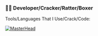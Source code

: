 ### 🖕🏼 Developer/Cracker/Ratter/Boxer

Tools/Languages That I Use/Crack/Code: 

[![MasterHead](https://media.discordapp.net/attachments/1208812344117825576/1209421213194129408/1822px-ISO_C2B2B_Logo.png?ex=65e6dc47&is=65d46747&hm=252b2a5b82bfd3f4bf11d93f645a8b67ca98637265984c6b843a9728a0e227ea&=&format=webp&quality=lossless&width=50&height=50)]()

